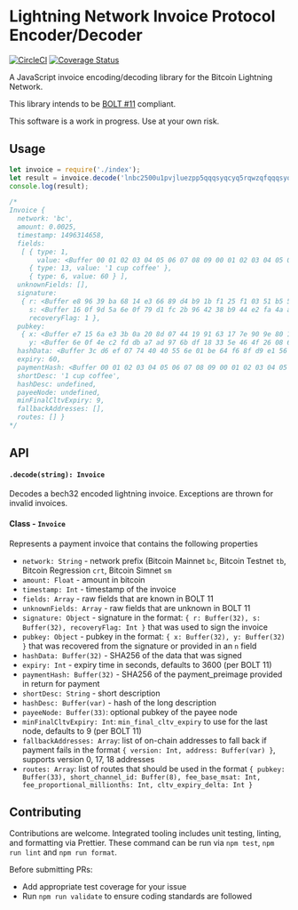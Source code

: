 # Lightning Network Invoice Protocol Encoder/Decoder

[![CircleCI](https://circleci.com/gh/altangent/lightning-invoice/tree/master.svg?style=shield)](https://circleci.com/gh/altangent/lightning-invoice/tree/master)
[![Coverage Status](https://coveralls.io/repos/github/altangent/lightning-invoice/badge.svg?branch=master)](https://coveralls.io/github/altangent/lightning-invoice?branch=master)

A JavaScript invoice encoding/decoding library for the Bitcoin Lightning Network.

This library intends to be [BOLT #11](https://github.com/lightningnetwork/lightning-rfc/blob/master/11-payment-encoding.md) compliant.

This software is a work in progress. Use at your own risk.

## Usage

```javascript
let invoice = require('./index');
let result = invoice.decode('lnbc2500u1pvjluezpp5qqqsyqcyq5rqwzqfqqqsyqcyq5rqwzqfqqqsyqcyq5rqwzqfqypqdq5xysxxatsyp3k7enxv4jsxqzpuaztrnwngzn3kdzw5hydlzf03qdgm2hdq27cqv3agm2awhz5se903vruatfhq77w3ls4evs3ch9zw97j25emudupq63nyw24cg27h2rspfj9srp');
console.log(result);

/*
Invoice {
  network: 'bc',
  amount: 0.0025,
  timestamp: 1496314658,
  fields: 
   [ { type: 1,
       value: <Buffer 00 01 02 03 04 05 06 07 08 09 00 01 02 03 04 05 06 07 08 09 00 01 02 03 04 05 06 07 08 09 01 02> },
     { type: 13, value: '1 cup coffee' },
     { type: 6, value: 60 } ],
  unknownFields: [],
  signature: 
   { r: <Buffer e8 96 39 ba 68 14 e3 66 89 d4 b9 1b f1 25 f1 03 51 b5 5d a0 57 b0 06 47 a8 da ba eb 8a 90 c9 5f>,
     s: <Buffer 16 0f 9d 5a 6e 0f 79 d1 fc 2b 96 42 38 b9 44 e2 fa 4a a6 77 c6 f0 20 d4 66 47 2a b8 42 bd 75 0e>,
     recoveryFlag: 1 },
  pubkey: 
   { x: <Buffer e7 15 6a e3 3b 0a 20 8d 07 44 19 91 63 17 7e 90 9e 80 17 6e 55 d9 7a 2f 22 1e de 0f 93 4d d9 ad>,
     y: <Buffer 6e 0f 4e c2 fd db a7 ad 97 6b df 18 33 5e 46 4f 26 08 60 7e 3b 10 a5 6e 85 4a e0 81 62 1e bd e3> },
  hashData: <Buffer 3c d6 ef 07 74 40 40 55 6e 01 be 64 f6 8f d9 e1 56 5f b4 7d 78 c4 23 08 b1 ee 00 5a ca 5a 0d 86>,
  expiry: 60,
  paymentHash: <Buffer 00 01 02 03 04 05 06 07 08 09 00 01 02 03 04 05 06 07 08 09 00 01 02 03 04 05 06 07 08 09 01 02>,
  shortDesc: '1 cup coffee',
  hashDesc: undefined,
  payeeNode: undefined,
  minFinalCltvExpiry: 9,
  fallbackAddresses: [],
  routes: [] }
*/
```

## API

#### `.decode(string): Invoice`
Decodes a bech32 encoded lightning invoice. Exceptions are thrown for invalid invoices.

#### Class - `Invoice`
Represents a payment invoice that contains the following properties

* `network: String` - network prefix (Bitcoin Mainnet `bc`, Bitcoin Testnet `tb`, Bitcoin Regression `crt`, Bitcoin Simnet `sm`
* `amount: Float` - amount in bitcoin
* `timestamp: Int` - timestamp of the invoice
* `fields: Array` - raw fields that are known in BOLT 11 
* `unknownFields: Array` - raw fields that are unknown in BOLT 11
* `signature: Object` - signature in the format: `{ r: Buffer(32), s: Buffer(32), recoveryFlag: Int }` that was used to sign the invoice 
* `pubkey: Object` - pubkey in the format: `{ x: Buffer(32), y: Buffer(32) }` that was recovered from the signature or provided in an `n` field
* `hashData: Buffer(32)` - SHA256 of the data that was signed 
* `expiry: Int` - expiry time in seconds, defaults to 3600 (per BOLT 11)
* `paymentHash: Buffer(32)` - SHA256 of the payment_preimage provided in return for payment
* `shortDesc: String` - short description
* `hashDesc: Buffer(var)` - hash of the long description   
* `payeeNode: Buffer(33)`: optional pubkey of the payee node
* `minFinalCltvExpiry: Int`: `min_final_cltv_expiry` to use for the last node, defaults to 9 (per BOLT 11)
* `fallbackAddresses: Array`: list of on-chain addresses to fall back if payment fails in the format `{ version: Int, address: Buffer(var) }`, supports version 0, 17, 18 addresses
* `routes: Array`: list of routes that should be used in the format `{ pubkey: Buffer(33), short_channel_id: Buffer(8), fee_base_msat: Int, fee_proportional_millionths: Int, cltv_expiry_delta: Int }`


## Contributing

Contributions are welcome. Integrated tooling includes unit testing, linting, and formatting via Prettier. These command can be run via `npm test`, `npm run lint` and `npm run format`.

Before submitting PRs:

* Add appropriate test coverage for your issue
* Run `npm run validate` to ensure coding standards are followed

